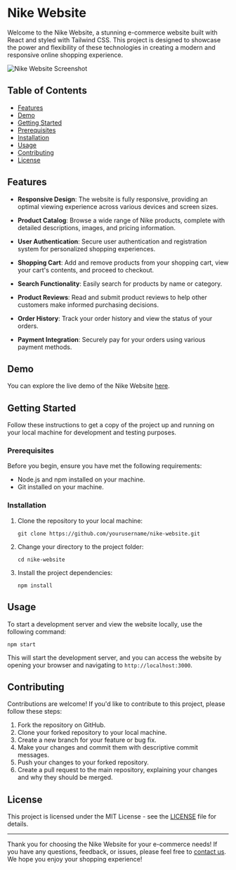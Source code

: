 # Nike Website

Welcome to the Nike Website, a stunning e-commerce website built with React and styled with Tailwind CSS. This project is designed to showcase the power and flexibility of these technologies in creating a modern and responsive online shopping experience.

![Nike Website Screenshot](https://ibb.co/bRGtssL)

## Table of Contents

- [Features](#features)
- [Demo](#demo)
- [Getting Started](#getting-started)
- [Prerequisites](#prerequisites)
- [Installation](#installation)
- [Usage](#usage)
- [Contributing](#contributing)
- [License](#license)

## Features

- **Responsive Design**: The website is fully responsive, providing an optimal viewing experience across various devices and screen sizes.

- **Product Catalog**: Browse a wide range of Nike products, complete with detailed descriptions, images, and pricing information.

- **User Authentication**: Secure user authentication and registration system for personalized shopping experiences.

- **Shopping Cart**: Add and remove products from your shopping cart, view your cart's contents, and proceed to checkout.

- **Search Functionality**: Easily search for products by name or category.

- **Product Reviews**: Read and submit product reviews to help other customers make informed purchasing decisions.

- **Order History**: Track your order history and view the status of your orders.

- **Payment Integration**: Securely pay for your orders using various payment methods.

## Demo

You can explore the live demo of the Nike Website [here](#).

## Getting Started

Follow these instructions to get a copy of the project up and running on your local machine for development and testing purposes.

### Prerequisites

Before you begin, ensure you have met the following requirements:

- Node.js and npm installed on your machine.
- Git installed on your machine.

### Installation

1. Clone the repository to your local machine:

   ```shell
   git clone https://github.com/yourusername/nike-website.git
   ```

2. Change your directory to the project folder:

   ```shell
   cd nike-website
   ```

3. Install the project dependencies:

   ```shell
   npm install
   ```

## Usage

To start a development server and view the website locally, use the following command:

```shell
npm start
```

This will start the development server, and you can access the website by opening your browser and navigating to `http://localhost:3000`.

## Contributing

Contributions are welcome! If you'd like to contribute to this project, please follow these steps:

1. Fork the repository on GitHub.
2. Clone your forked repository to your local machine.
3. Create a new branch for your feature or bug fix.
4. Make your changes and commit them with descriptive commit messages.
5. Push your changes to your forked repository.
6. Create a pull request to the main repository, explaining your changes and why they should be merged.

## License

This project is licensed under the MIT License - see the [LICENSE](LICENSE) file for details.

---

Thank you for choosing the Nike Website for your e-commerce needs! If you have any questions, feedback, or issues, please feel free to [contact us](mailto:contact@nike-website.com). We hope you enjoy your shopping experience!
